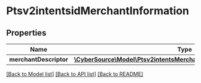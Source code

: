# Ptsv2intentsidMerchantInformation

## Properties
Name | Type | Description | Notes
------------ | ------------- | ------------- | -------------
**merchantDescriptor** | [**\CyberSource\Model\Ptsv2intentsMerchantInformationMerchantDescriptor**](Ptsv2intentsMerchantInformationMerchantDescriptor.md) |  | [optional] 

[[Back to Model list]](../README.md#documentation-for-models) [[Back to API list]](../README.md#documentation-for-api-endpoints) [[Back to README]](../README.md)


